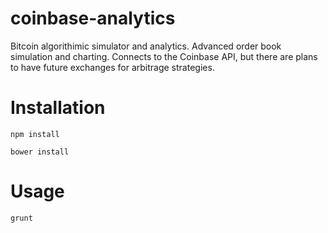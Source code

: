 # coinbase-analytics
Bitcoin algorithimic simulator and analytics. Advanced order book simulation and charting. Connects to the Coinbase API, but there are plans to have future exchanges for arbitrage strategies.

# Installation
```
npm install
```
```
bower install
```

# Usage
```
grunt
```
